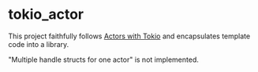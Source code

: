 # tokio_actor

This project faithfully follows [Actors with Tokio](https://ryhl.io/blog/actors-with-tokio/) and encapsulates template code into a library.

"Multiple handle structs for one actor" is not implemented.
